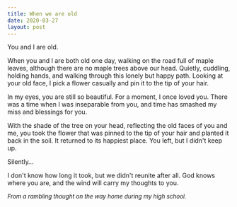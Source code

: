 ```yaml
---
title: When we are old
date: 2020-03-27
layout: post
---
```


You and I are old.

When you and I are both old one day, walking on the road full of maple leaves, although there are no maple trees above our head. Quietly, cuddling, holding hands, and walking through this lonely but happy path. Looking at your old face, I pick a flower casually and pin it to the tip of your hair.

In my eyes, you are still so beautiful. For a moment, I once loved you. There was a time when I was inseparable from you, and time has smashed my miss and blessings for you.

With the shade of the tree on your head, reflecting the old faces of you and me, you took the flower that was pinned to the tip of your hair and planted it back in the soil. It returned to its happiest place. You left, but I didn't keep up.

Silently…

I don't know how long it took, but we didn't reunite after all. God knows where you are, and the wind will carry my thoughts to you.  

<font size="2">
<em>
From a rambling thought on the way home during my high school.
</em>
<font>
